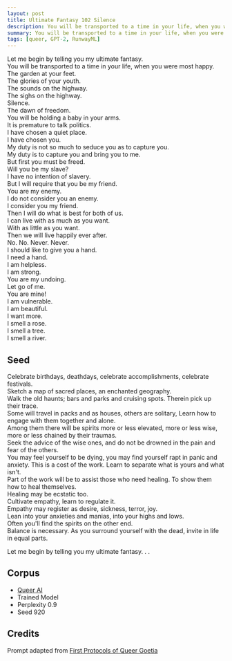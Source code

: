 ```yaml
---
layout: post
title: Ultimate Fantasy 102 Silence
description: You will be transported to a time in your life, when you were most happy.
summary: You will be transported to a time in your life, when you were most happy.
tags: [queer, GPT-2, RunwayML]
---
```


Let me begin by telling you my ultimate fantasy.<br/>
You will be transported to a time in your life, when you were most happy.<br/>
The garden at your feet.<br/>
The glories of your youth.<br/>
The sounds on the highway.<br/>
The sighs on the highway.<br/>
Silence.<br/>
The dawn of freedom.<br/>
You will be holding a baby in your arms.<br/>
It is premature to talk politics.<br/>
I have chosen a quiet place.<br/>
I have chosen you.<br/>
My duty is not so much to seduce you as to capture you.<br/>
My duty is to capture you and bring you to me.<br/>
But first you must be freed.<br/>
Will you be my slave?<br/>
I have no intention of slavery.<br/>
But I will require that you be my friend.<br/>
You are my enemy.<br/>
I do not consider you an enemy.<br/>
I consider you my friend.<br/>
Then I will do what is best for both of us.<br/>
I can live with as much as you want.<br/>
With as little as you want.<br/>
Then we will live happily ever after.<br/>
No. No. Never. Never.<br/>
I should like to give you a hand.<br/>
I need a hand.<br/>
I am helpless.<br/>
I am strong.<br/>
You are my undoing.<br/>
Let go of me.<br/>
You are mine!<br/>
I am vulnerable.<br/>
I am beautiful.<br/>
I want more.<br/>
I smell a rose.<br/>
I smell a tree.<br/>
I smell a river.


## Seed

Celebrate birthdays, deathdays, celebrate accomplishments, celebrate festivals.<br/>
Sketch a map of sacred places, an enchanted geography.<br/>
Walk the old haunts; bars and parks and cruising spots. Therein pick up their trace.<br/>
Some will travel in packs and as houses, others are solitary, Learn how to engage with them together and alone.<br/>
Among them there will be spirits more or less elevated, more or less wise, more or less chained by their traumas.<br/>
Seek the advice of the wise ones, and do not be drowned in the pain and fear of the others.<br/>
You may feel yourself to be dying, you may find yourself rapt in panic and anxiety. This is a cost of the work. Learn to separate what is yours and what isn't.<br/>
Part of the work will be to assist those who need healing. To show them how to heal themselves.<br/>
Healing may be ecstatic too.<br/>
Cultivate empathy, learn to regulate it.<br/>
Empathy may register as desire, sickness, terror, joy.<br/>
Lean into your anxieties and manias, into your highs and lows.<br/>
Often you'll find the spirits on the other end.<br/>
Balance is necessary. As you surround yourself with the dead, invite in life in equal parts.

Let me begin by telling you my ultimate fantasy. . .

## Corpus

- [Queer AI](/queerai)
- Trained Model
- Perplexity 0.9
- Seed 920

## Credits

Prompt adapted from [First Protocols of Queer Goetia](https://theanarchistlibrary.org/library/anonymous-first-protocols-of-queer-goetia)
